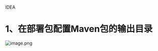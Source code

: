 IDEA
<a name="mkNBA"></a>
# 1、在部署包配置Maven包的输出目录
![image.png](https://cdn.nlark.com/yuque/0/2019/png/396745/1564745871312-1577cecb-6141-4e17-8f84-7287633b98aa.png#align=left&display=inline&height=749&originHeight=2059&originWidth=3840&size=681685&status=done&style=shadow&width=1396.3636363636363)
